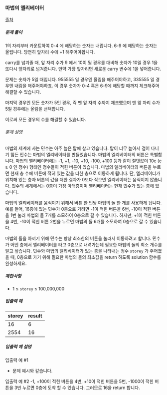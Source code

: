 ### 마법의 엘리베이터

[출처](https://school.programmers.co.kr/learn/courses/30/lessons/148653)

##### 문제 풀이
1의 자리부터 카운트하여 0-4 에 해당하는 숫자는 내립니다.
6-9 에 해당하는 숫자는 올립니다. 당연히 앞자리 수에 +1 해주어야합니다.

carry를 넘겨줄 때, 앞 자리 수가 9 에서 10이 될 경우를 대비해
숫자가 10일 경우 1을 또다시 앞자리로 넘겨줍니다.
만약 가장 앞자리면 새로운 carry 변수에 1을 넣어줍니다.

문제는 숫자가 5일 때입니다.
955555 일 경우엔 올림을 해주어야하고,
335555 일 경우엔 내림을 해주어야하죠.
이 경우 숫자가 0-4 혹은 6-9에 해당할 때까지 체크해주어 해결할 수 있습니다.

마지막 경우인 모든 숫자가 5인 경우, 즉 맨 앞 자리 수까지 체크했으며 맨 앞 자리 수가 5일 경우에는 올림을 선택합니다.

이로써 모든 경우의 수를 해결할 수 있습니다.

###### 문제 설명

마법의 세계에 사는 민수는 아주 높은 탑에 살고 있습니다. 탑이 너무 높아서 걸어 다니기 힘든 민수는 마법의 엘리베이터를 만들었습니다. 마법의 엘리베이터의 버튼은 특별합니다. 마법의 엘리베이터에는 -1, +1, -10, +10, -100, +100 등과 같이 절댓값이 10c (c ≥ 0 인 정수) 형태인 정수들이 적힌 버튼이 있습니다. 마법의 엘리베이터의 버튼을 누르면 현재 층 수에 버튼에 적혀 있는 값을 더한 층으로 이동하게 됩니다. 단, 엘리베이터가 위치해 있는 층과 버튼의 값을 더한 결과가 0보다 작으면 엘리베이터는 움직이지 않습니다. 민수의 세계에서는 0층이 가장 아래층이며 엘리베이터는 현재 민수가 있는 층에 있습니다.

마법의 엘리베이터를 움직이기 위해서 버튼 한 번당 마법의 돌 한 개를 사용하게 됩니다.예를 들어, 16층에 있는 민수가 0층으로 가려면 -1이 적힌 버튼을 6번, -10이 적힌 버튼을 1번 눌러 마법의 돌 7개를 소모하여 0층으로 갈 수 있습니다. 하지만, +1이 적힌 버튼을 4번, -10이 적힌 버튼 2번을 누르면 마법의 돌 6개를 소모하여 0층으로 갈 수 있습니다.

마법의 돌을 아끼기 위해 민수는 항상 최소한의 버튼을 눌러서 이동하려고 합니다. 민수가 어떤 층에서 엘리베이터를 타고 0층으로 내려가는데 필요한 마법의 돌의 최소 개수를 알고 싶습니다. 민수와 마법의 엘리베이터가 있는 층을 나타내는 정수 <code>storey</code> 가 주어졌을 때, 0층으로 가기 위해 필요한 마법의 돌의 최소값을 return 하도록 solution 함수를 완성하세요.

##### 제한사항

- 1 ≤ <code>storey</code> ≤ 100,000,000

##### 입출력 예

| storey | result |
| :--  | :-- |
| 16 | 6 |
| 2554 | 16 |

##### 입출력 예 설명

입출력 예 #1
- 문제 예시와 같습니다.

입출력 예 #2
-1, +100이 적힌 버튼을 4번, +10이 적힌 버튼을 5번, -1000이 적힌 버튼을 3번 누르면 0층에 도착 할 수 있습니다. 그러므로 16을 return 합니다.
